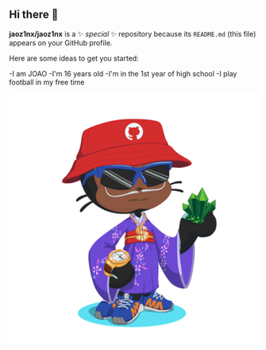 ## Hi there 👋


**jaoz1nx/jaoz1nx** is a ✨ _special_ ✨ repository because its `README.md` (this file) appears on your GitHub profile.

Here are some ideas to get you started:

-I am JOAO
-I'm 16 years old
-I'm in the 1st year of high school
-I play football in my free time

![](octocat-1723818475675.png)

